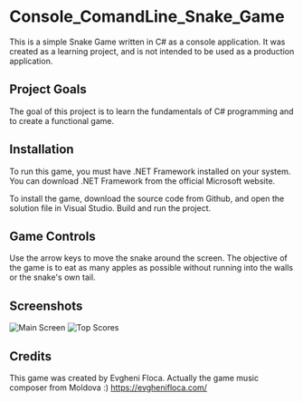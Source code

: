 # Console_ComandLine_Snake_Game

This is a simple Snake Game written in C# as a console application. It was created as a learning project, and is not intended to be used as a production application.

## Project Goals

The goal of this project is to learn the fundamentals of C# programming and to create a functional game.

## Installation

To run this game, you must have .NET Framework installed on your system. You can download .NET Framework from the official Microsoft website.

To install the game, download the source code from Github, and open the solution file in Visual Studio. Build and run the project.

## Game Controls

Use the arrow keys to move the snake around the screen. The objective of the game is to eat as many apples as possible without running into the walls or the snake's own tail.

## Screenshots

![Main Screen](https://i.postimg.cc/1fdjYh4Q/Main-Screen.png) ![Top Scores](https://i.postimg.cc/rDtYBntt/Top-Scores.png)

## Credits

This game was created by Evgheni Floca. 
Actually the game music composer from Moldova :) 
https://evghenifloca.com/




